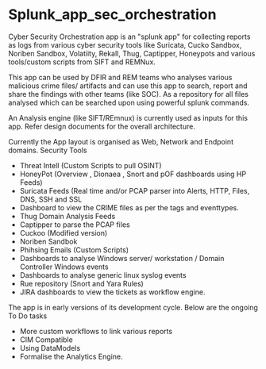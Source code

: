 # Splunk_app_sec_orchestration
Cyber Security Orchestration app is an "splunk app" for collecting reports as logs from various cyber security tools like Suricata, Cucko Sandbox, Noriben Sandbox, Volatiity, Rekall, Thug, Captipper, Honeypots and various tools/custom scripts from SIFT and REMNux. 

This app can be used by DFIR and REM teams who analyses various malicious crime files/ artifacts and can use this app to search, report and share the findings with other teams (like SOC). As a repository for all files analysed which can be searched upon using powerful splunk commands. 

An Analysis engine (like SIFT/REmnux) is currently used as inputs for this app. Refer design documents for the overall architecture. 

Currently the App layout is organised as Web, Network and Endpoint domains. 
Security Tools
  * Threat Intell (Custom Scripts to pull OSINT)
  * HoneyPot (Overview , Dionaea , Snort and pOF dashboards using HP Feeds)
  * Suricata Feeds (Real time and/or PCAP parser into Alerts, HTTP, Files, DNS, SSH and SSL
  * Dashboard to view the CRIME files as per the tags and eventtypes. 
  * Thug Domain Analysis Feeds
  * Captipper to parse the PCAP files
  * Cuckoo (Modified version)
  * Noriben Sandbok 
  * Phihsing Emails (Custom Scripts)
  * Dashboards to analyse Windows server/ workstation / Domain Controller Windows events
  * Dashboards to analyse generic linux syslog events
  * Rue repository (Snort and Yara Rules)
  * JIRA dashboards to view the tickets as workflow engine.
  
The app is in early versions of its development cycle. Below are the ongoing To Do tasks

  * More custom workflows to link various reports
  * CIM Compatible
  * Using DataModels
  * Formalise the Analytics Engine. 
